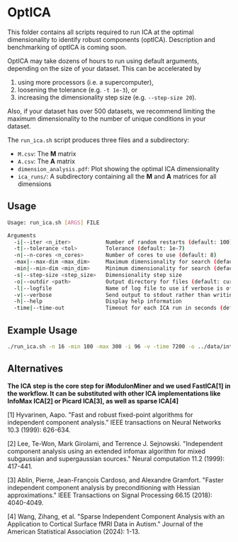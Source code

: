 # OptICA
This folder contains all scripts required to run ICA at the optimal dimensionality to identify robust components (optICA). Description and benchmarking of optICA is coming soon.

OptICA may take dozens of hours to run using default arguments, depending on the size of your dataset. This can be accelerated by
1. using more processors (i.e. a supercomputer),
1. loosening the tolerance (e.g. `-t 1e-3`), or
1. increasing the dimensionality step size (e.g. `--step-size 20`).

Also, if your dataset has over 500 datasets, we recommend limiting the maximum dimensionality to the number of unique conditions in your dataset.

The `run_ica.sh` script produces three files and a subdirectory:
- `M.csv`: The **M** matrix
- `A.csv`: The **A** matrix
- `dimension_analysis.pdf`: Plot showing the optimal ICA dimensionality
- `ica_runs/`: A subdirectory containing all the **M** and **A** matrices for all dimensions

## Usage
```bash
Usage: run_ica.sh [ARGS] FILE

Arguments
  -i|--iter <n_iter>	       Number of random restarts (default: 100)
  -t|--tolerance <tol>         Tolerance (default: 1e-7)
  -n|--n-cores <n_cores>       Number of cores to use (default: 8)
  -max|--max-dim <max_dim>     Maximum dimensionality for search (default: n_samples)
  -min|--min-dim <min_dim>     Minimum dimensionality for search (default: 20)
  -s|--step-size <step_size>   Dimensionality step size
  -o|--outdir <path>           Output directory for files (default: current directory)
  -l|--logfile                 Name of log file to use if verbose is off (default: ica.log)
  -v|--verbose                 Send output to stdout rather than writing to file
  -h|--help                    Display help information
  -time|--time-out             Timeout for each ICA run in seconds (default: 7200)
```
## Example Usage
```bash
./run_ica.sh -n 16 -min 100 -max 300 -i 96 -v -time 7200 -o ../data/interim/ ../data/processed_data/log_tpm_norm.csv
```
## Alternatives
**The ICA step is the core step for iModulonMiner and we used FastICA[1] in the workflow. It can be substituted with other ICA implementations like InfoMax ICA[2] or Picard ICA[3], as well as sparse ICA[4]**

[1] Hyvarinen, Aapo. "Fast and robust fixed-point algorithms for independent component analysis." IEEE transactions on Neural Networks 10.3 (1999): 626-634.

[2] Lee, Te-Won, Mark Girolami, and Terrence J. Sejnowski. "Independent component analysis using an extended infomax algorithm for mixed subgaussian and supergaussian sources." Neural computation 11.2 (1999): 417-441.

[3] Ablin, Pierre, Jean-François Cardoso, and Alexandre Gramfort. "Faster independent component analysis by preconditioning with Hessian approximations." IEEE Transactions on Signal Processing 66.15 (2018): 4040-4049.

[4] Wang, Zihang, et al. "Sparse Independent Component Analysis with an Application to Cortical Surface fMRI Data in Autism." Journal of the American Statistical Association (2024): 1-13.